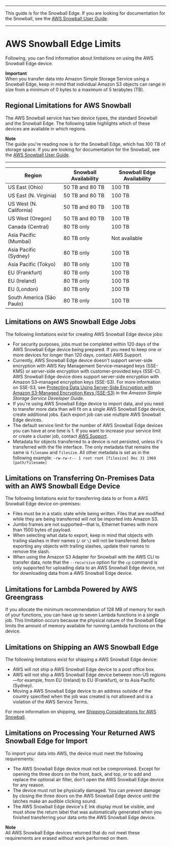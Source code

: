 --------

This guide is for the Snowball Edge\. If you are looking for documentation for the Snowball, see the [AWS Snowball User Guide](http://docs.aws.amazon.com/snowball/latest/ug/whatissnowball.html)\.

--------

# AWS Snowball Edge Limits<a name="limits"></a>

Following, you can find information about limitations on using the AWS Snowball Edge device\.

**Important**  
When you transfer data into Amazon Simple Storage Service using a Snowball Edge, keep in mind that individual Amazon S3 objects can range in size from a minimum of 0 bytes to a maximum of 5 terabytes \(TB\)\.

## Regional Limitations for AWS Snowball<a name="region-limits"></a>

The AWS Snowball service has two device types, the standard Snowball and the Snowball Edge\. The following table highlights which of these devices are available in which regions\. 

**Note**  
The guide you're reading now is for the Snowball Edge, which has 100 TB of storage space\. If you are looking for documentation for the Snowball, see the [AWS Snowball User Guide](http://docs.aws.amazon.com/snowball/latest/ug/whatissnowball.html)\.


****  

| Region | Snowball Availability | Snowball Edge Availability | 
| --- | --- | --- | 
| US East \(Ohio\) | 50 TB and 80 TB | 100 TB | 
| US East \(N\. Virginia\) | 50 TB and 80 TB | 100 TB | 
| US West \(N\. California\) | 50 TB and 80 TB | 100 TB | 
| US West \(Oregon\) | 50 TB and 80 TB | 100 TB | 
| Canada \(Central\) | 80 TB only | 100 TB | 
| Asia Pacific \(Mumbai\) | 80 TB only | Not available | 
| Asia Pacific \(Sydney\) | 80 TB only | 100 TB | 
| Asia Pacific \(Tokyo\) | 80 TB only | 100 TB | 
| EU \(Frankfurt\) | 80 TB only | 100 TB | 
| EU \(Ireland\) | 80 TB only | 100 TB | 
| EU \(London\) | 80 TB only | 100 TB | 
| South America \(São Paulo\) | 80 TB only | 100 TB | 

## Limitations on AWS Snowball Edge Jobs<a name="job-limits"></a>

The following limitations exist for creating AWS Snowball Edge device jobs:
+ For security purposes, jobs must be completed within 120 days of the AWS Snowball Edge device being prepared\. If you need to keep one or more devices for longer than 120 days, contact AWS Support\.
+ Currently, AWS Snowball Edge device doesn't support server\-side encryption with AWS Key Management Service–managed keys \(SSE\-KMS\) or server\-side encryption with customer\-provided keys \(SSE\-C\)\. AWS Snowball Edge device does support server\-side encryption with Amazon S3–managed encryption keys \(SSE\-S3\)\. For more information on SSE\-S3, see [Protecting Data Using Server\-Side Encryption with Amazon S3\-Managed Encryption Keys \(SSE\-S3\)](http://docs.aws.amazon.com/AmazonS3/latest/dev/UsingServerSideEncryption.html) in the *Amazon Simple Storage Service Developer Guide\.*
+ If you're using AWS Snowball Edge device to import data, and you need to transfer more data than will fit on a single AWS Snowball Edge device, create additional jobs\. Each export job can use multiple AWS Snowball Edge devices\.
+ The default service limit for the number of AWS Snowball Edge devices you can have at one time is 1\. If you want to increase your service limit or create a cluster job, contact [AWS Support](https://aws.amazon.com/premiumsupport/)\.
+ Metadata for objects transferred to a device is not persisted, unless it's transferred with the file interface\. The only metadata that remains the same is `filename` and `filesize`\. All other metadata is set as in the following example: `-rw-rw-r-- 1 root root [filesize] Dec 31 1969 [path/filename]`

## Limitations on Transferring On\-Premises Data with an AWS Snowball Edge Device<a name="transfer-limits"></a>

The following limitations exist for transferring data to or from a AWS Snowball Edge device on\-premises:
+ Files must be in a static state while being written\. Files that are modified while they are being transferred will not be imported into Amazon S3\.
+ Jumbo frames are not supported—that is, Ethernet frames with more than 1500 bytes of payload\.
+ When selecting what data to export, keep in mind that objects with trailing slashes in their names \(`/` or `\`\) will not be transferred\. Before exporting any objects with trailing slashes, update their names to remove the slash\.
+ When using the Amazon S3 Adapter for Snowball with the AWS CLI to transfer data, note that the `--recursive` option for the `cp` command is only supported for uploading data to an AWS Snowball Edge device, not for downloading data from a AWS Snowball Edge device\.

## Limitations for Lambda Powered by AWS Greengrass<a name="function-limits"></a>

If you allocate the minimum recommendation of 128 MB of memory for each of your functions, you can have up to seven Lambda functions in a single job\. This limitation occurs because the physical nature of the Snowball Edge limits the amount of memory available for running Lambda functions on the device\. 

## Limitations on Shipping an AWS Snowball Edge<a name="shipping-limits"></a>

The following limitations exist for shipping a AWS Snowball Edge device:
+ AWS will not ship a AWS Snowball Edge device to a post office box\.
+ AWS will not ship a AWS Snowball Edge device between non\-US regions—for example, from EU \(Ireland\) to EU \(Frankfurt\), or to Asia Pacific \(Sydney\)\.
+ Moving a AWS Snowball Edge device to an address outside of the country specified when the job was created is not allowed and is a violation of the AWS Service Terms\.

For more information on shipping, see [Shipping Considerations for AWS Snowball](shipping.md)\.

## Limitations on Processing Your Returned AWS Snowball Edge for Import<a name="return-limits"></a>

To import your data into AWS, the device must meet the following requirements:
+ The AWS Snowball Edge device must not be compromised\. Except for opening the three doors on the front, back, and top, or to add and replace the optional air filter, don't open the AWS Snowball Edge device for any reason\.
+ The device must not be physically damaged\. You can prevent damage by closing the three doors on the AWS Snowball Edge device until the latches make an audible clicking sound\.
+ The AWS Snowball Edge device's E Ink display must be visible, and must show the return label that was automatically generated when you finished transferring your data onto the AWS Snowball Edge device\.

**Note**  
All AWS Snowball Edge devices returned that do not meet these requirements are erased without work performed on them\.